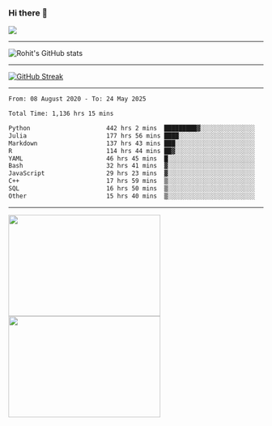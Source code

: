 ### Hi there 👋

 ![](https://komarev.com/ghpvc/?username=RohitRathore1&color=blueviolet)

<hr/>

![Rohit's GitHub stats](https://github-readme-stats.vercel.app/api?username=RohitRathore1&show_icons=true&theme=transparent)

<hr/>

[![GitHub Streak](http://github-readme-streak-stats.herokuapp.com?user=RohitRathore1&theme=dark&mode=weekly)](https://git.io/streak-stats)

<hr/>

<!--START_SECTION:waka-->

```txt
From: 08 August 2020 - To: 24 May 2025

Total Time: 1,136 hrs 15 mins

Python                     442 hrs 2 mins  █████████▓░░░░░░░░░░░░░░░   38.90 %
Julia                      177 hrs 56 mins ████░░░░░░░░░░░░░░░░░░░░░   15.66 %
Markdown                   137 hrs 43 mins ███░░░░░░░░░░░░░░░░░░░░░░   12.12 %
R                          114 hrs 44 mins ██▓░░░░░░░░░░░░░░░░░░░░░░   10.10 %
YAML                       46 hrs 45 mins  █░░░░░░░░░░░░░░░░░░░░░░░░   04.12 %
Bash                       32 hrs 41 mins  ▓░░░░░░░░░░░░░░░░░░░░░░░░   02.88 %
JavaScript                 29 hrs 23 mins  ▓░░░░░░░░░░░░░░░░░░░░░░░░   02.59 %
C++                        17 hrs 59 mins  ▒░░░░░░░░░░░░░░░░░░░░░░░░   01.58 %
SQL                        16 hrs 50 mins  ▒░░░░░░░░░░░░░░░░░░░░░░░░   01.48 %
Other                      15 hrs 40 mins  ▒░░░░░░░░░░░░░░░░░░░░░░░░   01.38 %
```

<!--END_SECTION:waka-->

<hr/>

<p>
  <img src="https://wakatime.com/share/@TeAmp0is0N/3935ee43-08a3-493e-8b95-60c1f9204b15.svg" width="300" height="200">
  <img src="https://wakatime.com/share/@TeAmp0is0N/8717aacc-7340-44e0-abb1-987dc9823fcd.svg" width="300" height="200">
</p>




